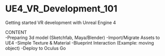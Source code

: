# UE4_VR_Development_101
 Getting started VR development with Unreal Engine 4 
 
 CONTENT <br/>
 -Preparing 3d model (Sketchfab, Maya/Blender)
 -Import/Migrate Assets to UE4
 -Simple Texture & Material
 -Blueprint Interaction (Example: moving object)
 -Deploy to Oculus Go

 
 
 
 
 
 
